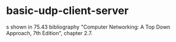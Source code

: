 # basic-udp-client-server
s shown in 75.43 bibliography "Computer Networking: A Top Down Approach, 7th Edition", chapter 2.7. 
